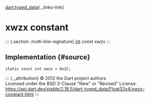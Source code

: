[dart:typed\_data](../../dart-typed_data/dart-typed_data-library){._links-link}

xwzx constant
=============

::: {.section .multi-line-signature}
[int](../../dart-core/int-class) const xwzx
:::

Implementation {#source}
--------------

``` {.language-dart data-language="dart"}
static const int xwzx = 0x2C;
```

::: {._attribution}
© 2012 the Dart project authors\
Licensed under the BSD 3-Clause \"New\" or \"Revised\" License.\
<https://api.dart.dev/stable/2.18.5/dart-typed_data/Float32x4/xwzx-constant.html>
:::
